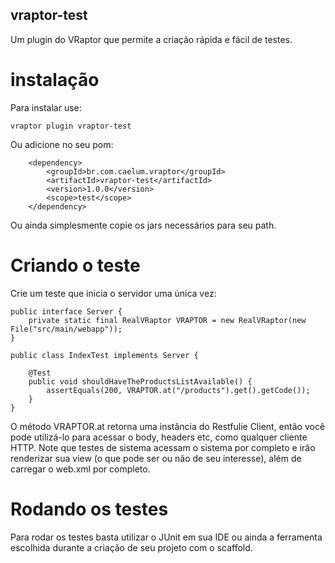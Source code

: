 ## vraptor-test

Um plugin do VRaptor que permite a criação rápida e fácil de testes.

# instalação

Para instalar use:

	vraptor plugin vraptor-test
	
Ou adicione no seu pom:

		<dependency>
			<groupId>br.com.caelum.vraptor</groupId>
			<artifactId>vraptor-test</artifactId>
			<version>1.0.0</version>
			<scope>test</scope>
		</dependency>
		
Ou ainda simplesmente copie os jars necessários para seu path.
		
# Criando o teste

Crie um teste que inicia o servidor uma única vez:

	public interface Server {
		private static final RealVRaptor VRAPTOR = new RealVRaptor(new File("src/main/webapp")); 
	}
	
	public class IndexTest implements Server {
	
		@Test
		public void shouldHaveTheProductsListAvailable() {
			assertEquals(200, VRAPTOR.at("/products").get().getCode());
		}
	}
	
O método VRAPTOR.at retorna uma instância do Restfulie Client, então você pode utilizá-lo
para acessar o body, headers etc, como qualquer cliente HTTP.
Note que testes de sistema acessam o sistema por completo e irão renderizar sua view (o que
pode ser ou não de seu interesse), além de carregar o web.xml por completo.

# Rodando os testes

Para rodar os testes basta utilizar o JUnit em sua IDE ou ainda a ferramenta escolhida durante
a criação de seu projeto com o scaffold.